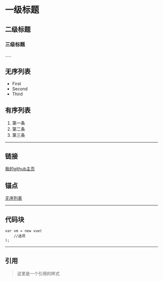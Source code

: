 # 一级标题
## 二级标题
### 三级标题
.....

## <span id="list">无序列表</span>

* First
* Second
* Third

## 有序列表

1. 第一条
2. 第二条
3. 第三条

***

##  链接

[我的github主页](https://github.com/Miranda-wang)

## 锚点

[无序列表](#list)

***

## 代码块

```
var vm = new vue(
    //选项
);
```
***

## 引用

> 这里是一个引用的样式
